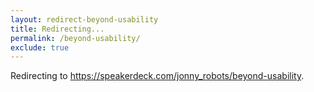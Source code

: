 ```yaml
---
layout: redirect-beyond-usability
title: Redirecting...
permalink: /beyond-usability/
exclude: true 
---
```


Redirecting to <a href="https://speakerdeck.com/jonny_robots/beyond-usability">https://speakerdeck.com/jonny_robots/beyond-usability</a>.